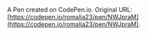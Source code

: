 # 

A Pen created on CodePen.io. Original URL: [https://codepen.io/romalia23/pen/NWJpraM](https://codepen.io/romalia23/pen/NWJpraM).

